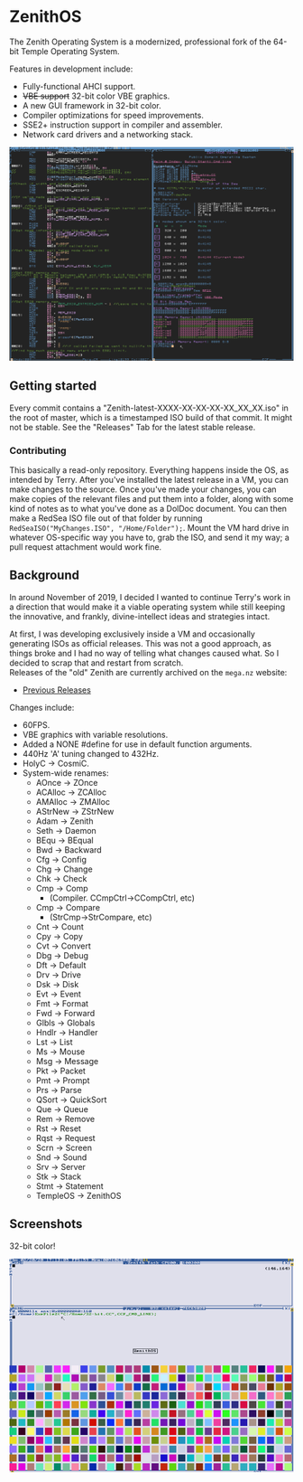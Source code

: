 # ZenithOS

The Zenith Operating System is a modernized, professional fork of the 64-bit Temple Operating System.

Features in development include:
  - Fully-functional AHCI support.
  - ~~VBE support~~ 32-bit color VBE graphics.
  - A new GUI framework in 32-bit color.
  - Compiler optimizations for speed improvements.
  - SSE2+ instruction support in compiler and assembler.
  - Network card drivers and a networking stack.

![](/screenshots/screenshot2.png)

## Getting started

Every commit contains a "Zenith-latest-XXXX-XX-XX-XX-XX_XX_XX.iso" in the root of master, which is a timestamped ISO build of that commit. It might not be stable. See the "Releases" Tab for the latest stable release.

### Contributing

This basically a read-only repository. Everything happens inside the OS, as intended by Terry. After you've installed the latest release in a VM, you can make changes to the source. Once you've made your changes, you can make copies of the relevant files and put them into a folder, along with some kind of notes as to what you've done as a DolDoc document. You can then make a RedSea ISO file out of that folder by running `RedSeaISO("MyChanges.ISO", "/Home/Folder");`. Mount the VM hard drive in whatever OS-specific way you have to, grab the ISO, and send it my way; a pull request attachment would work fine.

## Background

In around November of 2019, I decided I wanted to continue Terry's work in a direction that would make it a viable operating system while still keeping the innovative, and frankly, divine-intellect ideas and strategies intact.

At first, I was developing exclusively inside a VM and occasionally generating ISOs as official releases. This was not a good approach, as things broke and I had no way of telling what changes caused what. So I decided to scrap that and restart from scratch.\
Releases of the "old" Zenith are currently archived on the `mega.nz` website:
  - [Previous Releases](https://mega.nz/#F!ZIEGmSRQ!qvL6Wk6THzE-dazkfT6N3Q)

Changes include:
  - 60FPS.
  - VBE graphics with variable resolutions.
  - Added a NONE #define for use in default function arguments.
  - 440Hz 'A' tuning changed to 432Hz.
  - HolyC -> CosmiC.
  - System-wide renames:
    - AOnce -> ZOnce
    - ACAlloc -> ZCAlloc
    - AMAlloc -> ZMAlloc
    - AStrNew -> ZStrNew
    - Adam -> Zenith
    - Seth -> Daemon
    - BEqu -> BEqual
    - Bwd -> Backward
    - Cfg -> Config
    - Chg -> Change
    - Chk -> Check
    - Cmp -> Comp
      - (Compiler. CCmpCtrl->CCompCtrl, etc)
    - Cmp -> Compare
      - (StrCmp->StrCompare, etc)
    - Cnt -> Count
    - Cpy -> Copy
    - Cvt -> Convert
    - Dbg -> Debug
    - Dft -> Default
    - Drv -> Drive
    - Dsk -> Disk
    - Evt -> Event
    - Fmt -> Format
    - Fwd -> Forward
    - Glbls -> Globals
    - Hndlr -> Handler
    - Lst -> List
    - Ms -> Mouse
    - Msg -> Message
    - Pkt -> Packet
    - Pmt -> Prompt
    - Prs -> Parse
    - QSort -> QuickSort
    - Que -> Queue
    - Rem -> Remove
    - Rst -> Reset
    - Rqst -> Request
    - Scrn -> Screen
    - Snd -> Sound
    - Srv -> Server
    - Stk -> Stack
    - Stmt -> Statement
    - TempleOS -> ZenithOS

## Screenshots

32-bit color!

![](/screenshots/screenshot1.png)
